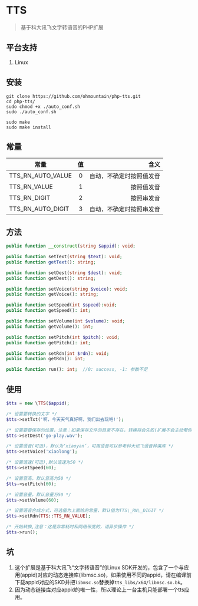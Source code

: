 # TTS
> 基于科大讯飞文字转语音的PHP扩展

## 平台支持
1. Linux

## 安装
```shell
git clone https://github.com/ohmountain/php-tts.git
cd php-tts/
sudo chmod +x ./auto_conf.sh
sudo ./auto_conf.sh

sudo make
sudo make install
```

## 常量
| 常量              |              值 | 含义                     |
| -------------     | :-------------: | -----:                   |
| TTS_RN_AUTO_VALUE |               0 | 自动，不确定时按照值发音 |
| TTS_RN_VALUE      |               1 | 按照值发音               |
| TTS_RN_DIGIT      |               2 | 按照串发音               |
| TTS_RN_AUTO_DIGIT |               3 | 自动，不确定时按照串发音 |


## 方法
```php
public function __construct(string $appid): void;

public function setText(string $text): void;
public function getText(): string;

public function setDest(string $dest): void;
public function getDest(): string;

public function setVoice(string $voice): void;
public function getVoice(): string;

public function setSpeed(int $speed):void;
public function getSpeed(): int;

public function setVolume(int $volume): void;
public function getVolume(): int;

public function setPitch(int $pitch): void;
public function getPitch(): int;

public function setRdn(int $rdn): void;
public function getRdn(): int;

public function run(): int;  //0: success, -1: 参数不足
```

## 使用
```php
$tts = new \TTS($appid);

/* 设置要转换的文字 */
$tts->setTxt('啊，今天天气真好啊，我们出去玩吧!');

/* 设置要要保存的位置，注意：如果保存文件的目录不存在，转换将会失败(扩展不会主动帮你创建目录) */
$tts->setDest('go-play.wav');

/* 设置语音(可选)，默认为‘xiaoyan’，可用语音可以参考科大讯飞语音种类库 */
$tts->setVoice('xiaolong');

/* 设置语速(可选),默认语速为50 */
$tts->setSpeed(60);

/* 设置音高，默认音高为50 */
$tts->setPitch(60);

/* 设置音量，默认音量万50 */
$tts->setVolume(60);

/* 设置语音合成方式，可选值为上面给的常量，默认值为TTS\_RN\_DIGIT */
$tts->setRdn(TTS::TTS_RN_VALUE);

/* 开始转换,注意：这是非常耗时和网络带宽的，请异步操作 */
$tts->run();
```
## 坑
1. 这个扩展是基于科大讯飞“文字转语音”的Linux SDK开发的，包含了一个与应用(appid)对应的动态连接库(libmsc.so)，如果使用不同的appid，请在编译前下载appid对应的SKD并把`libmsc.so`替换掉`tts_libs/x64/libmsc.so.bk`。
2. 因为动态链接库对应appid的唯一性，所以理论上一台主机只能部署一个tts应用。

